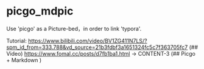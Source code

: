 # picgo_mdpic
Use 'picgo' as a Picture-bed，in order to link 'typora'.

Tutorial:
https://www.bilibili.com/video/BV1ZG411N7LS/?spm_id_from=333.788&vd_source=21b3fdbf3a1651324fc5c7f363705fc7  (## Video)
https://www.fomal.cc/posts/d7fb1ba1.html -> CONTENT-3  (## Picgo + Markdown )
